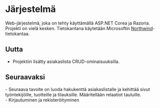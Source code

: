 # Järjestelmä
Web-järjestelmä, joka on tehty käyttämällä ASP.NET Corea ja Razoria. Projekti on vielä kesken. Tietokantana käytetään Microsoftin <a href="https://docs.microsoft.com/en-us/dotnet/framework/data/adonet/sql/linq/downloading-sample-databases">Northwind</a>-tietokantaa.

<h2>Uutta</h2>
<ul>
  <li>
    Projektiin lisätty asiakaslista CRUD-ominaisuuksilla.
  </li>
</ul> 

<h2>Seuraavaksi</h2>
- Seuraava tavoite on luoda hakukenttä asiakaslistalle ja kehittää sivut työntekijöille, tuotteille ja tilauksille. Määritellään relaatiot tauluille.<br />
- Kirjautuminen ja rekisteröityminen

